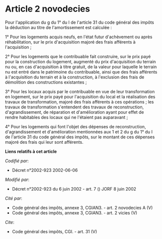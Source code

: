 # Article 2 novodecies

Pour l'application du g du 1° du I de l'article 31 du code général des impôts la déduction au titre de l'amortissement est
calculée : 

1° Pour les logements acquis neufs, en l'état futur d'achèvement ou après réhabilitation, sur le prix d'acquisition majoré
des frais afférents à l'acquisition ; 

2° Pour les logements que le contribuable fait construire, sur le prix payé pour la construction du logement, augmenté du
prix d'acquisition du terrain nu ou, en cas d'acquisition à titre gratuit, de la valeur pour laquelle le terrain nu est entré
dans le patrimoine du contribuable, ainsi que des frais afférents à l'acquisition du terrain et à la construction, à
l'exclusion des frais de démolition des constructions existantes ; 

3° Pour les locaux acquis par le contribuable en vue de leur transformation en logement, sur le prix payé pour l'acquisition
du local et la réalisation des travaux de transformation, majoré des frais afférents à ces opérations ; les travaux de
transformation s'entendent des travaux de reconstruction, d'agrandissement, de réparation et d'amélioration ayant pour effet
de rendre habitables des locaux qui ne l'étaient pas auparavant ; 

4° Pour les logements qui font l'objet des dépenses de reconstruction, d'agrandissement et d'amélioration mentionnées aux 1
et 2 du g du 1° du I de l'article 31 du code général des impôts, sur le montant de ces dépenses majoré des frais qui leur
sont afférents.

**Liens relatifs à cet article**

_Codifié par_:

  - Décret n°2002-923 2002-06-06

_Modifié par_:

  - Décret n°2002-923 du 6 juin 2002 - art. 7 () JORF 8 juin 2002

_Cité par_:

  - Code général des impôts, annexe 3, CGIAN3. - art. 2 novodecies A (V)
  - Code général des impôts, annexe 3, CGIAN3. - art. 2 vicies (V)

_Cite_:

  - Code général des impôts, CGI. - art. 31 (V)
